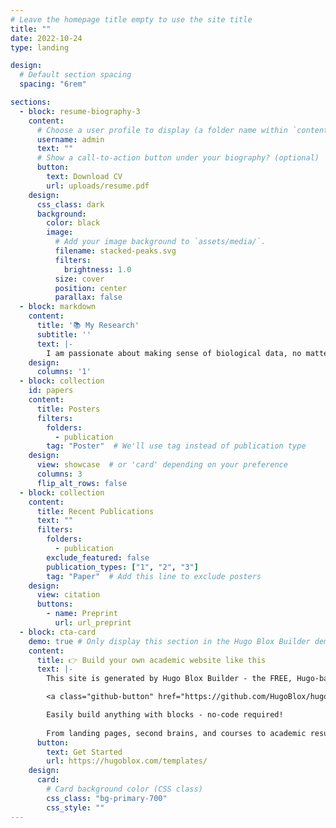 ```yaml
---
# Leave the homepage title empty to use the site title
title: ""
date: 2022-10-24
type: landing

design:
  # Default section spacing
  spacing: "6rem"

sections:
  - block: resume-biography-3
    content:
      # Choose a user profile to display (a folder name within `content/authors/`)
      username: admin
      text: ""
      # Show a call-to-action button under your biography? (optional)
      button:
        text: Download CV
        url: uploads/resume.pdf
    design:
      css_class: dark
      background:
        color: black
        image:
          # Add your image background to `assets/media/`.
          filename: stacked-peaks.svg
          filters:
            brightness: 1.0
          size: cover
          position: center
          parallax: false
  - block: markdown
    content:
      title: '📚 My Research'
      subtitle: ''
      text: |-
        I am passionate about making sense of biological data, no matter where it comes from-whether it is unraveling the complexities of cancer, exploring pharmacogenomics, or diving into the genetic footprints left by our ancient ancestors. My work spans a wide range of projects, from decoding the regulatory landscapes of genomes to identifying how genetic variations influence drug responses and contribute to discoveries in precision medicine. Using bioinformatics, data science, and a sprinkle of machine learning magic, I love digging into big, complex datasets and finding the patterns that drive biology. It is the diversity of these projects that excites me—each one is a puzzle, and whether it is cancer biology, genomics, evolution, or drug discovery, I am always up for the challenge of connecting the dots and uncovering the stories hidden in the data.
    design:
      columns: '1'
  - block: collection
    id: papers
    content:
      title: Posters
      filters:
        folders:
          - publication
        tag: "Poster"  # We'll use tag instead of publication type
    design:
      view: showcase  # or 'card' depending on your preference
      columns: 3
      flip_alt_rows: false
  - block: collection
    content:
      title: Recent Publications
      text: ""
      filters:
        folders:
          - publication
        exclude_featured: false
        publication_types: ["1", "2", "3"]
        tag: "Paper"  # Add this line to exclude posters 
    design:
      view: citation
      buttons:
        - name: Preprint
          url: url_preprint
  - block: cta-card
    demo: true # Only display this section in the Hugo Blox Builder demo site
    content:
      title: 👉 Build your own academic website like this
      text: |-
        This site is generated by Hugo Blox Builder - the FREE, Hugo-based open source website builder trusted by 250,000+ academics like you.

        <a class="github-button" href="https://github.com/HugoBlox/hugo-blox-builder" data-color-scheme="no-preference: light; light: light; dark: dark;" data-icon="octicon-star" data-size="large" data-show-count="true" aria-label="Star HugoBlox/hugo-blox-builder on GitHub">Star</a>

        Easily build anything with blocks - no-code required!
        
        From landing pages, second brains, and courses to academic resumés, conferences, and tech blogs.
      button:
        text: Get Started
        url: https://hugoblox.com/templates/
    design:
      card:
        # Card background color (CSS class)
        css_class: "bg-primary-700"
        css_style: ""
---
```

